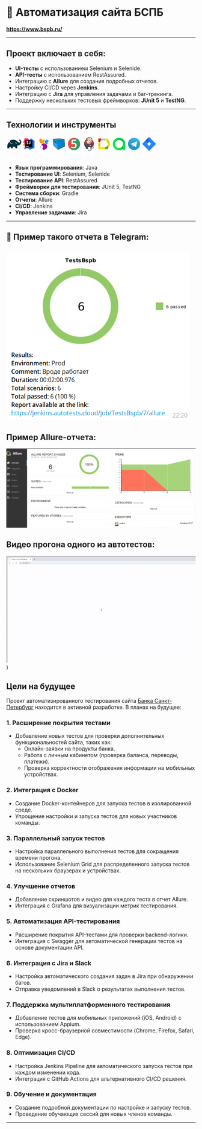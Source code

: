 # 👋 Автоматизация сайта БСПБ
**https://www.bspb.ru/**

---

## Проект включает в себя:

- **UI-тесты** с использованием Selenium и Selenide.
- **API-тесты** с использованием RestAssured.
- Интеграцию с **Allure** для создания подробных отчетов.
- Настройку CI/CD через **Jenkins**.
- Интеграцию с **Jira** для управления задачами и баг-трекинга.
- Поддержку нескольких тестовых фреймворков: **JUnit 5** и **TestNG**.

---
## Технологии и инструменты
![This is an image](/icons/Gradle.png)![This is an image](/icons/Intelij_IDEA.png)![This is an image](/icons/Selenide.png)![This is an image](/icons/Selenoid.png)![This is an image](/icons/JUnit5.png)![This is an image](/icons/Jenkins.png)![This is an image](/icons/Allure_Report.png)![This is an image](/icons/AllureTestOps.png)![This is an image](/icons/Telegram.png)![This is an image](/icons/Jira.png)</br></br>


- **Язык программирования**: Java
- **Тестирование UI**: Selenium, Selenide
- **Тестирование API**: RestAssured
- **Фреймворки для тестирования**: JUnit 5, TestNG
- **Система сборки**: Gradle
- **Отчеты**: Allure
- **CI/CD**: Jenkins
- **Управление задачами**: Jira

---

## 🌟 Пример такого отчета в Telegram: 
![This is an image](/icons/Telega.png)
---

## Пример Allure-отчета:
![This is an image](/icons/Allur.png)


## Видео прогона одного из автотестов:
![animation.gif](/icons/Vid.gif))


## Цели на будущее

Проект автоматизированного тестирования сайта [Банка Санкт-Петербург](https://www.bspb.ru/) находится в активной разработке. В планах на будущее:

### 1. **Расширение покрытия тестами**
- Добавление новых тестов для проверки дополнительных функциональностей сайта, таких как:
    - Онлайн-заявки на продукты банка.
    - Работа с личным кабинетом (проверка баланса, переводы, платежи).
    - Проверка корректности отображения информации на мобильных устройствах.

### 2. **Интеграция с Docker**
- Создание Docker-контейнеров для запуска тестов в изолированной среде.
- Упрощение настройки и запуска тестов для новых участников команды.

### 3. **Параллельный запуск тестов**
- Настройка параллельного выполнения тестов для сокращения времени прогона.
- Использование Selenium Grid для распределенного запуска тестов на нескольких браузерах и устройствах.

### 4. **Улучшение отчетов**
- Добавление скриншотов и видео для каждого теста в отчет Allure.
- Интеграция с Grafana для визуализации метрик тестирования.

### 5. **Автоматизация API-тестирования**
- Расширение покрытия API-тестами для проверки backend-логики.
- Интеграция с Swagger для автоматической генерации тестов на основе документации API.

### 6. **Интеграция с Jira и Slack**
- Настройка автоматического создания задач в Jira при обнаружении багов.
- Отправка уведомлений в Slack о результатах выполнения тестов.

### 7. **Поддержка мультиплатформенного тестирования**
- Добавление тестов для мобильных приложений (iOS, Android) с использованием Appium.
- Проверка кросс-браузерной совместимости (Chrome, Firefox, Safari, Edge).

### 8. **Оптимизация CI/CD**
- Настройка Jenkins Pipeline для автоматического запуска тестов при каждом изменении кода.
- Интеграция с GitHub Actions для альтернативного CI/CD решения.

### 9. **Обучение и документация**
- Создание подробной документации по настройке и запуску тестов.
- Проведение обучающих сессий для новых членов команды.


---
